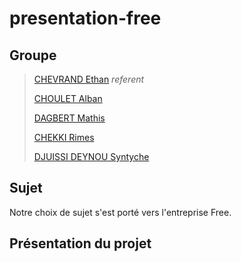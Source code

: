 # presentation-free

## Groupe

> [CHEVRAND Ethan](ethan.chevrand@edu.univ-fcomte.fr) *referent*
>
> [CHOULET Alban](alban.choulet@edu.univ-fcomte.fr)
>
> [DAGBERT Mathis](mathis.dagbert@edu.univ-fcomte.fr)
>
> [CHEKKI Rimes](rimes.chekki@edu.univ-fcomte.fr)
>
> [DJUISSI DEYNOU Syntyche](syntyche.djuissi_deynou@edu.univ-fcomte.fr)

## Sujet

Notre choix de sujet s'est porté vers l'entreprise Free.

## Présentation du projet

